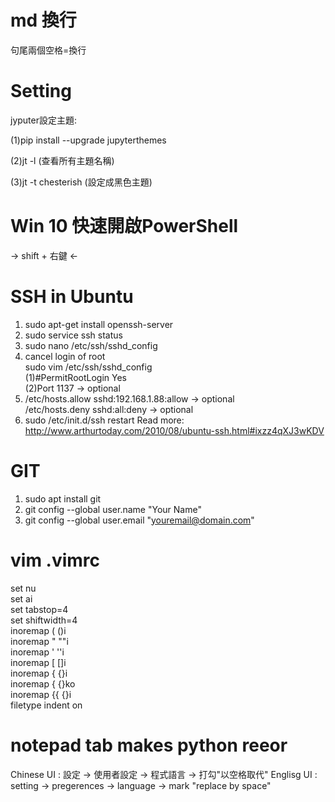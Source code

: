 # md 換行
句尾兩個空格=換行

# Setting

jyputer設定主題:  

(1)pip install --upgrade jupyterthemes

(2)jt -l (查看所有主題名稱)

(3)jt -t chesterish (設定成黑色主題)

# Win 10 快速開啟PowerShell
-> shift + 右鍵 <-

# SSH in Ubuntu 
1. sudo apt-get install openssh-server
2. sudo service ssh status
3. sudo nano /etc/ssh/sshd_config
4. cancel login of root<br /> 
   sudo vim /etc/ssh/sshd_config <br /> 
     (1)#PermitRootLogin Yes <br /> 
     (2)Port 1137 -> optional 
5. /etc/hosts.allow sshd:192.168.1.88:allow -> optional<br /> 
   /etc/hosts.deny  sshd:all:deny -> optional
6. sudo /etc/init.d/ssh restart
Read more: http://www.arthurtoday.com/2010/08/ubuntu-ssh.html#ixzz4qXJ3wKDV

# GIT
1. sudo apt install git
2. git config --global user.name "Your Name"
3. git config --global user.email "youremail@domain.com"

# vim .vimrc
set nu  
set ai  
set tabstop=4  
set shiftwidth=4  
inoremap ( ()<Esc>i  
inoremap " ""<Esc>i  
inoremap ' ''<Esc>i  
inoremap [ []<Esc>i  
inoremap { {}<Esc>i  
inoremap {<CR> {<CR>}<Esc>ko  
inoremap {{ {}<ESC>i  
filetype indent on  

# notepad tab makes python reeor
Chinese UI : 設定 -> 使用者設定 -> 程式語言 -> 打勾"以空格取代"
Englisg UI : setting -> pregerences -> language -> mark "replace by space"
